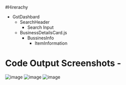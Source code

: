 #Hirerachy 

- GstDashbard
    - SearchHeader
        - Search Input
    - BusinessDetailsCard.js
        - BussinesInfo
            - ItemInformation

# Code Output Screenshots -

![image](https://github.com/whoanujyadav/XtraCap-Assignment/assets/91775250/10d4a126-2bea-4b79-80f4-1f6be8485b70)
![image](https://github.com/whoanujyadav/XtraCap-Assignment/assets/91775250/52cbda36-7171-45a2-bdf0-79cd1973b4f0)
![image](https://github.com/whoanujyadav/XtraCap-Assignment/assets/91775250/2c98b18e-517d-44fd-86c4-165d8a20b413)
